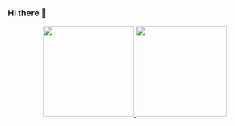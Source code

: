 ### Hi there 👋

<div align="center">
  <a href="https://github.com/yuristart20">
  <img height="180em" src="https://github-readme-stats.vercel.app/api?username=yuristart20&show_icons=true&theme=dracula&include_all_commits=true&count_private=true"/>
  <img height="180em" src="https://github-readme-stats.vercel.app/api/top-langs/?username=yuristart20&layout=compact&langs_count=7&theme=dracula"/>
</div>
